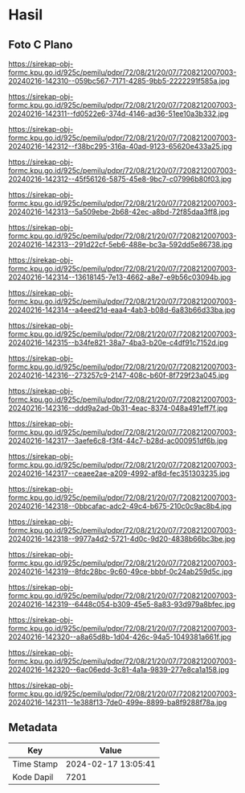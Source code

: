 # Hasil

## Foto C Plano

https://sirekap-obj-formc.kpu.go.id/925c/pemilu/pdpr/72/08/21/20/07/7208212007003-20240216-142310--059bc567-7171-4285-9bb5-2222291f585a.jpg

https://sirekap-obj-formc.kpu.go.id/925c/pemilu/pdpr/72/08/21/20/07/7208212007003-20240216-142311--fd0522e6-374d-4146-ad36-51ee10a3b332.jpg

https://sirekap-obj-formc.kpu.go.id/925c/pemilu/pdpr/72/08/21/20/07/7208212007003-20240216-142312--f38bc295-316a-40ad-9123-65620e433a25.jpg

https://sirekap-obj-formc.kpu.go.id/925c/pemilu/pdpr/72/08/21/20/07/7208212007003-20240216-142312--45f56126-5875-45e8-9bc7-c07996b80f03.jpg

https://sirekap-obj-formc.kpu.go.id/925c/pemilu/pdpr/72/08/21/20/07/7208212007003-20240216-142313--5a509ebe-2b68-42ec-a8bd-72f85daa3ff8.jpg

https://sirekap-obj-formc.kpu.go.id/925c/pemilu/pdpr/72/08/21/20/07/7208212007003-20240216-142313--291d22cf-5eb6-488e-bc3a-592dd5e86738.jpg

https://sirekap-obj-formc.kpu.go.id/925c/pemilu/pdpr/72/08/21/20/07/7208212007003-20240216-142314--13618145-7e13-4662-a8e7-e9b56c03094b.jpg

https://sirekap-obj-formc.kpu.go.id/925c/pemilu/pdpr/72/08/21/20/07/7208212007003-20240216-142314--a4eed21d-eaa4-4ab3-b08d-6a83b66d33ba.jpg

https://sirekap-obj-formc.kpu.go.id/925c/pemilu/pdpr/72/08/21/20/07/7208212007003-20240216-142315--b34fe821-38a7-4ba3-b20e-c4df91c7152d.jpg

https://sirekap-obj-formc.kpu.go.id/925c/pemilu/pdpr/72/08/21/20/07/7208212007003-20240216-142316--273257c9-2147-408c-b60f-8f729f23a045.jpg

https://sirekap-obj-formc.kpu.go.id/925c/pemilu/pdpr/72/08/21/20/07/7208212007003-20240216-142316--ddd9a2ad-0b31-4eac-8374-048a491eff7f.jpg

https://sirekap-obj-formc.kpu.go.id/925c/pemilu/pdpr/72/08/21/20/07/7208212007003-20240216-142317--3aefe6c8-f3f4-44c7-b28d-ac000951df6b.jpg

https://sirekap-obj-formc.kpu.go.id/925c/pemilu/pdpr/72/08/21/20/07/7208212007003-20240216-142317--ceaee2ae-a209-4992-af8d-fec351303235.jpg

https://sirekap-obj-formc.kpu.go.id/925c/pemilu/pdpr/72/08/21/20/07/7208212007003-20240216-142318--0bbcafac-adc2-49c4-b675-210c0c9ac8b4.jpg

https://sirekap-obj-formc.kpu.go.id/925c/pemilu/pdpr/72/08/21/20/07/7208212007003-20240216-142318--9977a4d2-5721-4d0c-9d20-4838b66bc3be.jpg

https://sirekap-obj-formc.kpu.go.id/925c/pemilu/pdpr/72/08/21/20/07/7208212007003-20240216-142319--8fdc28bc-9c60-49ce-bbbf-0c24ab259d5c.jpg

https://sirekap-obj-formc.kpu.go.id/925c/pemilu/pdpr/72/08/21/20/07/7208212007003-20240216-142319--6448c054-b309-45e5-8a83-93d979a8bfec.jpg

https://sirekap-obj-formc.kpu.go.id/925c/pemilu/pdpr/72/08/21/20/07/7208212007003-20240216-142320--a8a65d8b-1d04-426c-94a5-1049381a661f.jpg

https://sirekap-obj-formc.kpu.go.id/925c/pemilu/pdpr/72/08/21/20/07/7208212007003-20240216-142320--6ac06edd-3c81-4a1a-9839-277e8ca1a158.jpg

https://sirekap-obj-formc.kpu.go.id/925c/pemilu/pdpr/72/08/21/20/07/7208212007003-20240216-142311--1e388f13-7de0-499e-8899-ba8f9288f78a.jpg


## Metadata

| Key        | Value               |
| ---------- | ------------------- |
| Time Stamp | 2024-02-17 13:05:41 |
| Kode Dapil | 7201                |



